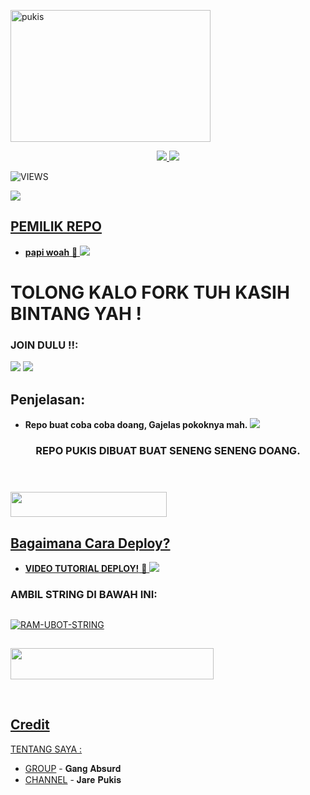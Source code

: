<a href="https://www.instagram.com/bajingloncat86?r=nametag"><img src="https://telegra.ph/file/6ecd15b19abb0120c0191.jpg" width="320" height="211" alt="  pukis" /></a>

<p align="center">
  <a href="https://github.com/dilkartyorty27/pukis/fork">
    <img src="https://img.shields.io/github/forks/ramadhani892/RAM-UBOT?label=Fork&style=social">
    
  </a>
  <a href="https://github.com/dilkartyorty27/pukis">
    <img src="https://img.shields.io/github/stars/ramadhani892/RAM-UBOT?style=social">
  </a>
</p>  

![VIEWS](https://komarev.com/ghpvc/?username=ramadhani892)

<a href="https://t.me/joinchat/bJRxPh3kw_MyMzll"><img src="https://img.shields.io/badge/KODE%20PENILAIAN-A+-blue.svg?style=for-the-badge&logo=Factor.">

## PEMILIK REPO
* **papi woah** 🐷
[<img src="https://telegra.ph/file/f9e63ccfca94b6a45d50c.jpg">](https://t.me/yourdad46)

  
  
  
  
# TOLONG KALO FORK TUH KASIH BINTANG YAH !


### JOIN DULU !!:

<a href="https://t.me/joinchat/bJRxPh3kw_MyMzll"><img src="https://img.shields.io/badge/Channel%20RAM%20UBOT-red.svg?style=for-the-badge&logo=Telegram"></a>
<a href="https://t.me/jarepukis"><img src="https://img.shields.io/badge/Join-TEMAN%20RANDOM-purple.svg?style=for-the-badge&logo=Telegram"></a>

## Penjelasan:
* **Repo buat coba coba doang, Gajelas pokoknya mah.** 
[<img src="https://telegra.ph/file/f9e63ccfca94b6a45d50c.jpg">](https://t.me/joinchat/bJRxPh3kw_MyMzll)


<h3 align="center">REPO PUKIS DIBUAT BUAT SENENG SENENG DOANG.</h3>
<p align="center">&nbsp;</p>

### <a href="https://t.me/joinchat/bJRxPh3kw_MyMzll"><img src="https://img.shields.io/badge/GROUP%20SPAM%20RAM%20UBOT-blue?style=flat&logo=Telegram" width="250" height="40.100" />


## Bagaimana Cara Deploy?


* **VIDEO TUTORIAL DEPLOY!** 🔧
[<img src="https://media.giphy.com/media/XD4BoRtenzE1eTIHzZ/giphy.gif">](https://t.me/UserbotChannel/36)

### AMBIL STRING DI BAWAH INI:

##
[![RAM-UBOT-STRING](https://replit.com/badge/github/@ramadhani892/RAM-UBOT)](https://replit.com/@ramadhani892/RAM-UBOT-STRING)
##
<a href="https://heroku.com/deploy?template=https://github.com/ramadhani892/RAM-UBOT.git"><img src="https://img.shields.io/badge/DEPLOY%20RAM%20UBOT%20DI%20HEROKU-red?style=flat&logo=Heroku" width="325" height="50.100" />

<br>
</p>

## Credit
TENTANG SAYA :

*   [GROUP](https://t.me/joinchat/bJRxPh3kw_MyMzll) - 𝐆𝐚𝐧𝐠 𝐀𝐛𝐬𝐮𝐫𝐝
*   [CHANNEL](https://t.me/jarepukis) - 𝐉𝐚𝐫𝐞 𝐏𝐮𝐤𝐢𝐬
